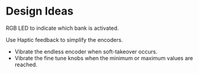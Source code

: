 # Design Ideas

RGB LED to indicate which bank is activated.

Use Haptic feedback to simplify the encoders.
- Vibrate the endless encoder when soft-takeover occurs.
- Vibrate the fine tune knobs when the minimum or maximum values are reached.